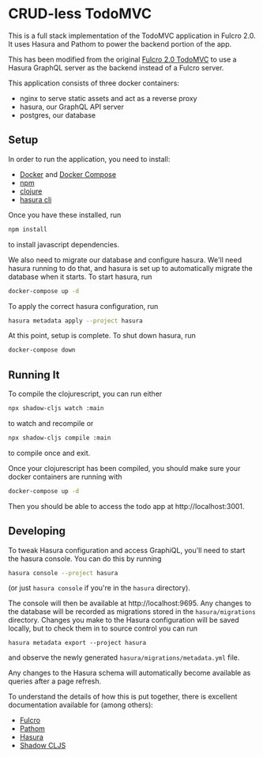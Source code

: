 # CRUD-less TodoMVC

This is a full stack implementation of the TodoMVC application in Fulcro 2.0. It uses Hasura and Pathom to power the backend portion of the app.

This has been modified from the original [Fulcro 2.0 TodoMVC](https://github.com/fulcrologic/fulcro-todomvc) to use a Hasura GraphQL server as the backend instead of a Fulcro server.

This application consists of three docker containers:
* nginx to serve static assets and act as a reverse proxy
* hasura, our GraphQL API server
* postgres, our database

## Setup

In order to run the application, you need to install:
* [Docker](https://www.docker.com/get-started) and [Docker Compose](https://docs.docker.com/compose/install/)
* [npm](https://www.npmjs.com/get-npm)
* [clojure](https://clojure.org/guides/getting_started)
* [hasura cli](https://docs.hasura.io/1.0/graphql/manual/hasura-cli/install-hasura-cli.html)

Once you have these installed, run
```bash
npm install
```
to install javascript dependencies.

We also need to migrate our database and configure hasura. We'll need hasura running to do that, and hasura is set up to automatically migrate the database when it starts. To start hasura, run
```bash
docker-compose up -d
```

To apply the correct hasura configuration, run
```bash
hasura metadata apply --project hasura
```

At this point, setup is complete. To shut down hasura, run
```bash
docker-compose down
```

## Running It

To compile the clojurescript, you can run either
```bash
npx shadow-cljs watch :main
```
to watch and recompile or
```bash
npx shadow-cljs compile :main
```
to compile once and exit.

Once your clojurescript has been compiled, you should make sure your docker containers are running with
```bash
docker-compose up -d
```

Then you should be able to access the todo app at http://localhost:3001.

## Developing

To tweak Hasura configuration and access GraphiQL, you'll need to start the hasura console. You can do this by running
```bash
hasura console --project hasura
```

(or just `hasura console` if you're in the `hasura` directory).

The console will then be available at http://localhost:9695. Any changes to the database will be recorded as migrations stored in the `hasura/migrations` directory. Changes you make to the Hasura configuration will be saved locally, but to check them in to source control you can run
```
hasura metadata export --project hasura
```
and observe the newly generated `hasura/migrations/metadata.yml` file.

Any changes to the Hasura schema will automatically become available as queries after a page refresh.

To understand the details of how this is put together, there is excellent documentation available for (among others):
* [Fulcro](http://book.fulcrologic.com)
* [Pathom](https://wilkerlucio.github.io/pathom/)
* [Hasura](https://docs.hasura.io/1.0/graphql/manual/index.html)
* [Shadow CLJS](https://shadow-cljs.github.io/docs/UsersGuide.html)
